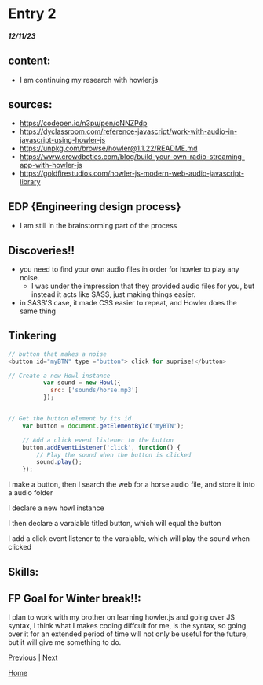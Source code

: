 # Entry 2
##### 12/11/23

## content:
* I am continuing my research with howler.js
## sources:
* https://codepen.io/n3pu/pen/oNNZPdp
* https://dyclassroom.com/reference-javascript/work-with-audio-in-javascript-using-howler-js
* https://unpkg.com/browse/howler@1.1.22/README.md
* https://www.crowdbotics.com/blog/build-your-own-radio-streaming-app-with-howler-js
* https://goldfirestudios.com/howler-js-modern-web-audio-javascript-library
## EDP {Engineering design process}
* I am still in the brainstorming part of the process

## Discoveries!!

* you need to find your own audio files in order for howler to play any noise.
    * I was under the impression that they provided audio files for you, but instead it acts like SASS, just making things easier.
* in SASS'S case, it made CSS easier to repeat, and Howler does the same thing

## Tinkering

```js
// button that makes a noise
<button id="myBTN" type ="button"> click for suprise!</button>

// Create a new Howl instance
          var sound = new Howl({
            src: ['sounds/horse.mp3']
          });


// Get the button element by its id
    var button = document.getElementById('myBTN');

    // Add a click event listener to the button
    button.addEventListener('click', function() {
        // Play the sound when the button is clicked
        sound.play();
    });
```


I make a button, then I search the web for a horse audio file, and store it into a audio folder

I declare a new howl instance

I then declare a varaiable titled button, which will equal the button

I add a click event listener to the varaiable, which will play the sound when clicked
## Skills:

## FP Goal for Winter break!!:

I plan to work with my brother on learning howler.js and going over JS syntax, I think what I makes coding diffcult for me, is the syntax, so going over it for an extended period of time will not only be useful for the future, but it will give me something to do.



[Previous](entry01.md) | [Next](entry03.md)

[Home](../README.md)
